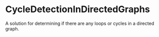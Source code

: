 # CycleDetectionInDirectedGraphs
A solution for determining if there are any loops or cycles in a directed graph.
